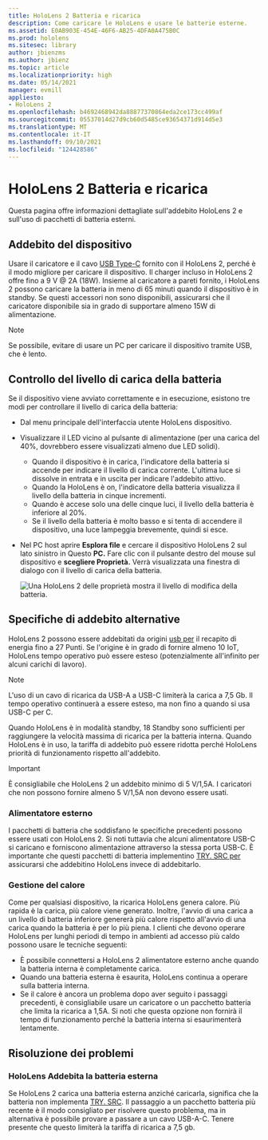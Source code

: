 ```yaml
---
title: HoloLens 2 Batteria e ricarica
description: Come caricare le HoloLens e usare le batterie esterne.
ms.assetid: E0AB903E-454E-46F6-AB25-4DFA0A475B0C
ms.prod: hololens
ms.sitesec: library
author: jbienzms
ms.author: jbienz
ms.topic: article
ms.localizationpriority: high
ms.date: 05/14/2021
manager: evmill
appliesto:
- HoloLens 2
ms.openlocfilehash: b4692468942da88877370864eda2ce173cc499af
ms.sourcegitcommit: 05537014d27d9cb60d5485ce93654371d914d5e3
ms.translationtype: MT
ms.contentlocale: it-IT
ms.lasthandoff: 09/10/2021
ms.locfileid: "124428586"
---
```

# <a name="hololens-2-battery-and-charging"></a>HoloLens 2 Batteria e ricarica

Questa pagina offre informazioni dettagliate sull'addebito HoloLens 2 e sull'uso di pacchetti di batteria esterni.

## <a name="charging-the-device"></a>Addebito del dispositivo

Usare il caricatore e il cavo [USB Type-C](https://www.microsoft.com/en-us/p/microsoft-hololens-2-usb-c-charger-cable/8vj21f2z8pk5?rtc=1) fornito con il HoloLens 2, perché è il modo migliore per caricare il dispositivo. Il charger incluso in HoloLens 2 offre fino a 9 V @ 2A (18W). Insieme al caricatore a pareti fornito, i HoloLens 2 possono caricare la batteria in meno di 65 minuti quando il dispositivo è in standby. Se questi accessori non sono disponibili, assicurarsi che il caricatore disponibile sia in grado di supportare almeno 15W di alimentazione.

> [!NOTE]
> Se possibile, evitare di usare un PC per caricare il dispositivo tramite USB, che è lento.

## <a name="checking-the-battery-charge-level"></a>Controllo del livello di carica della batteria
Se il dispositivo viene avviato correttamente e in esecuzione, esistono tre modi per controllare il livello di carica della batteria:

- Dal menu principale dell'interfaccia utente HoloLens dispositivo.
- Visualizzare il LED vicino al pulsante di alimentazione (per una carica del 40%, dovrebbero essere visualizzati almeno due LED solidi).
    - Quando il dispositivo è in carica, l'indicatore della batteria si accende per indicare il livello di carica corrente.  L'ultima luce si dissolve in entrata e in uscita per indicare l'addebito attivo.
    - Quando la HoloLens è on, l'indicatore della batteria visualizza il livello della batteria in cinque incrementi.
    - Quando è accese solo una delle cinque luci, il livello della batteria è inferiore al 20%.
    - Se il livello della batteria è molto basso e si tenta di accendere il dispositivo, una luce lampeggia brevemente, quindi si esce.
- Nel PC host aprire **Esplora file** e cercare il dispositivo HoloLens 2 sul lato sinistro in Questo **PC.** Fare clic con il pulsante destro del mouse sul dispositivo e **scegliere Proprietà.** Verrà visualizzata una finestra di dialogo con il livello di carica della batteria.

   ![Una HoloLens 2 delle proprietà mostra il livello di modifica della batteria.](images/ResetRecovery2.png)

## <a name="alternative-charging-specifications"></a>Specifiche di addebito alternative

HoloLens 2 possono essere addebitati da origini [usb per](https://www.usb.org/usb-charger-pd) il recapito di energia fino a 27 Punti. Se l'origine è in grado di fornire almeno 10 IoT, HoloLens tempo operativo può essere esteso (potenzialmente all'infinito per alcuni carichi di lavoro). 

> [!NOTE]
> L'uso di un cavo di ricarica da USB-A a USB-C limiterà la carica a 7,5 Gb. Il tempo operativo continuerà a essere esteso, ma non fino a quando si usa USB-C per C.

Quando HoloLens è in modalità standby, 18 Standby sono sufficienti per raggiungere la velocità massima di ricarica per la batteria interna. Quando HoloLens è in uso, la tariffa di addebito può essere ridotta perché HoloLens priorità di funzionamento rispetto all'addebito.

> [!IMPORTANT]
> È consigliabile che HoloLens 2 un addebito minimo di 5 V/1,5A. I caricatori che non possono fornire almeno 5 V/1,5A non devono essere usati. 

### <a name="external-battery-packs"></a>Alimentatore esterno

I pacchetti di batteria che soddisfano le specifiche precedenti possono essere usati con HoloLens 2. Si noti tuttavia che alcuni alimentatore USB-C si caricano e forniscono alimentazione attraverso la stessa porta USB-C. È importante che questi pacchetti di batteria implementino [TRY. SRC per](https://usb.org/document-library/usb-type-cr-cable-and-connector-specification-revision-20) assicurarsi che addebitino HoloLens invece di addebitarlo. 

### <a name="managing-heat"></a>Gestione del calore

Come per qualsiasi dispositivo, la ricarica HoloLens genera calore. Più rapida è la carica, più calore viene generato. Inoltre, l'avvio di una carica a un livello di batteria inferiore genererà più calore rispetto all'avvio di una carica quando la batteria è per lo più piena. I clienti che devono operare HoloLens per lunghi periodi di tempo in ambienti ad accesso più caldo possono usare le tecniche seguenti:

- È possibile connettersi a HoloLens 2 alimentatore esterno anche quando la batteria interna è completamente carica.
- Quando una batteria esterna è esaurita, HoloLens continua a operare sulla batteria interna.    
- Se il calore è ancora un problema dopo aver seguito i passaggi precedenti, è consigliabile usare un caricatore o un pacchetto batteria che limita la ricarica a 1,5A. Si noti che questa opzione non fornirà il tempo di funzionamento perché la batteria interna si esaurimenterà lentamente.

## <a name="troubleshooting"></a>Risoluzione dei problemi


### <a name="hololens-charges-external-battery"></a>HoloLens Addebita la batteria esterna
Se HoloLens 2 carica una batteria esterna anziché caricarla, significa che la batteria non implementa [TRY. SRC](https://usb.org/document-library/usb-type-cr-cable-and-connector-specification-revision-20). Il passaggio a un pacchetto batteria più recente è il modo consigliato per risolvere questo problema, ma in alternativa è possibile provare a passare a un cavo USB-A-C. Tenere presente che questo limiterà la tariffa di ricarica a 7,5 gb.
